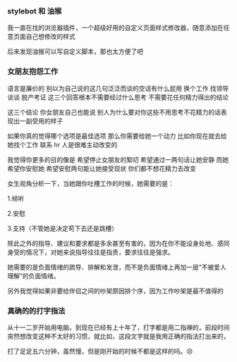 ### stylebot 和 油猴
 
我一直在找的浏览器插件，一个超级好用的自定义页面样式修改器，随意添加在任意页面自己想修改的样式

后来发现油猴可以写自定义脚本，那也太方便了吧

### 女朋友抱怨工作

语言是廉价的 别以为自己说的这几句泛泛而谈的空话有什么屁用 换个工作 找领导谈谈 脱产考证 这三个回答根本不需要经过什么思考 不需要花任何精力得出的结论

这三个结论 你女朋友自己也能说 别人为什么要对你这些不用思考不花精力的话表现出一副受用的样子

如果你真的觉得哪个选项是最佳选项 那么你需要给她一个动力 比如你现在就去给她找个工作 联系 hr 人是很难主动改变的

我觉得你更多的目的像是 希望停止女朋友的絮叨 希望通过一两句话让她安静 而她希望你安慰她 希望安慰两句能让她接受现状 你们都不想花精力去改变


女生视角分析一下，当她跟你吐槽工作的时候，她需要的是：

1.倾听

2.安慰

3.支持（不管她是决定苟下去还是跳槽）

除此之外的指导、建议和要求都是多余甚至有害的，因为在你不能设身处地、感同身受的情况下，对她来说指导往往是指责，要求往往是强求。

她需要的是负面情绪的疏导、排解和发泄，而不是负面情绪上再加一层“不被爱人理解”的负面情绪。

另外我觉得如果非要给伴侣之间的吵架原因排个序，因为工作吵架是最不值得的

### 真确的的打字指法

从十一二岁开始用电脑，到现在已经有上十年了，打字都是用二指禅的，前段时间突然想改变这种不太好的习惯，就比如，这段文字就是我用正确的指法打出来的，

打了足足五六分钟，虽然慢，但是刚开始的时候不都是这样的吗。😢